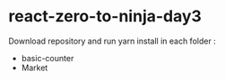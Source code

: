 # react-zero-to-ninja-day3
Download repository  and run yarn install in each folder :
* basic-counter
* Market
